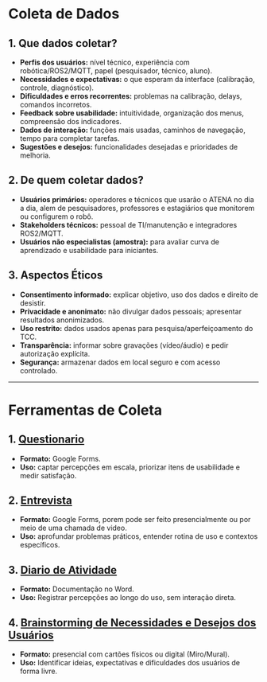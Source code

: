 # Coleta de Dados

## 1. Que dados coletar?
- **Perfis dos usuários:** nível técnico, experiência com robótica/ROS2/MQTT, papel (pesquisador, técnico, aluno).  
- **Necessidades e expectativas:** o que esperam da interface (calibração, controle, diagnóstico).  
- **Dificuldades e erros recorrentes:** problemas na calibração, delays, comandos incorretos.  
- **Feedback sobre usabilidade:** intuitividade, organização dos menus, compreensão dos indicadores.  
- **Dados de interação:** funções mais usadas, caminhos de navegação, tempo para completar tarefas.  
- **Sugestões e desejos:** funcionalidades desejadas e prioridades de melhoria.

## 2. De quem coletar dados?
- **Usuários primários:** operadores e técnicos que usarão o ATENA no dia a dia, alem de pesquisadores, professores e estagiários que monitorem ou configurem o robô.
- **Stakeholders técnicos:** pessoal de TI/manutenção e integradores ROS2/MQTT.  
- **Usuários não especialistas (amostra):** para avaliar curva de aprendizado e usabilidade para iniciantes.

## 3. Aspectos Éticos
- **Consentimento informado:** explicar objetivo, uso dos dados e direito de desistir.  
- **Privacidade e anonimato:** não divulgar dados pessoais; apresentar resultados anonimizados.  
- **Uso restrito:** dados usados apenas para pesquisa/aperfeiçoamento do TCC.  
- **Transparência:** informar sobre gravações (vídeo/áudio) e pedir autorização explícita.  
- **Segurança:** armazenar dados em local seguro e com acesso controlado.

---

# Ferramentas de Coleta

## 1. [Questionario](https://form.typeform.com/to/OaNexyht)
- **Formato:** Google Forms.  
- **Uso:** captar percepções em escala, priorizar itens de usabilidade e medir satisfação.  

## 2. [Entrevista](https://form.typeform.com/to/vdxNjMkC) 
- **Formato:** Google Forms, porem pode ser feito presencialmente ou por meio de uma chamada de video.
- **Uso:** aprofundar problemas práticos, entender rotina de uso e contextos específicos.

## 3. [Diario de Atividade](https://github.com/user-attachments/files/22618751/Diario.de.Atividade.docx) 
- **Formato:** Documentação no Word.  
- **Uso:** Registrar percepções ao longo do uso, sem interação direta.

## 4. [Brainstorming de Necessidades e Desejos dos Usuários](https://atena.contexts.online/app/board/board%2F457026b0-2292-4a2b-bd03-cfe7350010fa)  
- **Formato:** presencial com cartões físicos ou digital (Miro/Mural).  
- **Uso:** Identificar ideias, expectativas e dificuldades dos usuários de forma livre.
